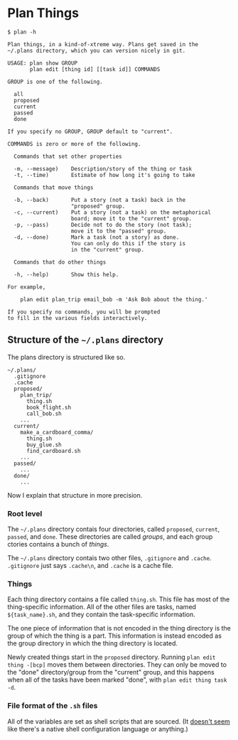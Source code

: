 Plan Things
=====

    $ plan -h

    Plan things, in a kind-of-xtreme way. Plans get saved in the
    ~/.plans directory, which you can version nicely in git.

    USAGE: plan show GROUP
           plan edit [thing id] [[task id]] COMMANDS

    GROUP is one of the following.

      all
      proposed
      current
      passed
      done

    If you specify no GROUP, GROUP default to "current".

    COMMANDS is zero or more of the following.

      Commands that set other properties

      -m, --message)    Description/story of the thing or task
      -t, --time)       Estimate of how long it's going to take

      Commands that move things

      -b, --back)       Put a story (not a task) back in the
                        "proposed" group.
      -c, --current)    Put a story (not a task) on the metaphorical
                        board; move it to the "current" group.
      -p, --pass)       Decide not to do the story (not task);
                        move it to the "passed" group.
      -d, --done)       Mark a task (not a story) as done.
                        You can only do this if the story is
                        in the "current" group.

      Commands that do other things

      -h, --help)       Show this help.

    For example,

        plan edit plan_trip email_bob -m 'Ask Bob about the thing.'

    If you specify no commands, you will be prompted
    to fill in the various fields interactively.

## Structure of the `~/.plans` directory
The plans directory is structured like so.

    ~/.plans/
      .gitignore
      .cache
      proposed/
        plan_trip/
          thing.sh
          book_flight.sh
          call_bob.sh
        ...
      current/
        make_a_cardboard_comma/
          thing.sh
          buy_glue.sh
          find_cardboard.sh
        ...
      passed/
        ...
      done/
        ...

Now I explain that structure in more precision.

### Root level
The `~/.plans` directory contais four directories,
called `proposed`, `current`, `passed`, and `done`.
These directories are called *groups*, and each group
ctories contains a bunch of *things*.

The `~/.plans` directory contais two other files,
`.gitignore` and `.cache`. `.gitignore` just says
`.cache\n`, and `.cache` is a cache file.

### Things
Each thing directory contains a file called `thing.sh`.
This file has most of the thing-specific information.
All of the other files are tasks, named `${task_name}.sh`,
and they contain the task-specific information.

The one piece of information that is not encoded in the
thing directory is the group of which the thing is a part.
This information is instead encoded as the group directory
in which the thing directory is located.

Newly created things start in the `proposed` directory.
Running `plan edit thing -[bcp]` moves them between
directories. They can only be moved to the "done"
directory/group from the "current" group, and this happens
when all of the tasks have been marked "done", with
`plan edit thing task -d`.

### File format of the `.sh` files
All of the variables are set as shell scripts that are sourced.
(It [doesn't seem](http://wiki.bash-hackers.org/howto/conffile)
like there's a native shell configuration language or anything.)
